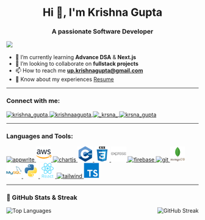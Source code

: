 <h1 align="center">Hi 👋, I'm Krishna Gupta</h1>
<h3 align="center">A passionate Software Developer</h3>

[![](https://visitcount.itsvg.in/api?id=KRSNAGUPTA&label=Profile%20Views&color=4&icon=3&pretty=true)](https://visitcount.itsvg.in)

- 🌱 I’m currently learning **Advance DSA** & **Next.js**
- 👯 I’m looking to collaborate on **fullstack projects**
- 📫 How to reach me **up.krishnagupta@gmail.com**
- 📄 Know about my experiences [Resume](https://drive.google.com/file/d/1hZlRVTrYKlLfja5mURrv9zDGaGtMWO5l/view?usp=drive_link)

---

### Connect with me:
<p align="left">
  <a href="https://dev.to/krishna_gupta" target="_blank">
    <img align="center" src="https://raw.githubusercontent.com/rahuldkjain/github-profile-readme-generator/master/src/images/icons/Social/devto.svg" alt="krishna_gupta" height="30" width="40"/>
  </a>
  <a href="https://linkedin.com/in/krishnaagupta" target="_blank">
    <img align="center" src="https://raw.githubusercontent.com/rahuldkjain/github-profile-readme-generator/master/src/images/icons/Social/linked-in-alt.svg" alt="krishnaagupta" height="30" width="40"/>
  </a>
  <a href="https://leetcode.com/_krsna_/" target="_blank">
    <img align="center" src="https://raw.githubusercontent.com/rahuldkjain/github-profile-readme-generator/master/src/images/icons/Social/leet-code.svg" alt="_krsna_" height="30" width="40"/>
  </a>
  <a href="https://auth.geeksforgeeks.org/user/krsna_gupta" target="_blank">
    <img align="center" src="https://raw.githubusercontent.com/rahuldkjain/github-profile-readme-generator/master/src/images/icons/Social/geeks-for-geeks.svg" alt="krsna_gupta" height="30" width="40"/>
  </a>
</p>

---

### Languages and Tools:
<p align="left">
  <a href="https://appwrite.io" target="_blank"> 
    <img src="https://www.vectorlogo.zone/logos/appwriteio/appwriteio-icon.svg" alt="appwrite" width="40" height="40"/> 
  </a> 
  <a href="https://aws.amazon.com" target="_blank"> 
    <img src="https://raw.githubusercontent.com/devicons/devicon/master/icons/amazonwebservices/amazonwebservices-original-wordmark.svg" alt="aws" width="40" height="40"/> 
  </a> 
  <a href="https://www.chartjs.org" target="_blank"> 
    <img src="https://www.chartjs.org/media/logo-title.svg" alt="chartjs" width="40" height="40"/> 
  </a> 
  <a href="https://www.w3schools.com/cpp/" target="_blank"> 
    <img src="https://raw.githubusercontent.com/devicons/devicon/master/icons/cplusplus/cplusplus-original.svg" alt="cplusplus" width="40" height="40"/> 
  </a> 
  <a href="https://www.w3schools.com/css/" target="_blank"> 
    <img src="https://raw.githubusercontent.com/devicons/devicon/master/icons/css3/css3-original-wordmark.svg" alt="css3" width="40" height="40"/> 
  </a> 
  <a href="https://expressjs.com" target="_blank"> 
    <img src="https://raw.githubusercontent.com/devicons/devicon/master/icons/express/express-original-wordmark.svg" alt="express" width="40" height="40"/> 
  </a> 
  <a href="https://firebase.google.com/" target="_blank"> 
    <img src="https://www.vectorlogo.zone/logos/firebase/firebase-icon.svg" alt="firebase" width="40" height="40"/> 
  </a> 
  <a href="https://git-scm.com/" target="_blank"> 
    <img src="https://www.vectorlogo.zone/logos/git-scm/git-scm-icon.svg" alt="git" width="40" height="40"/> 
  </a> 
  <a href="https://www.mongodb.com/" target="_blank"> 
    <img src="https://raw.githubusercontent.com/devicons/devicon/master/icons/mongodb/mongodb-original-wordmark.svg" alt="mongodb" width="40" height="40"/> 
  </a> 
  <a href="https://www.mysql.com/" target="_blank"> 
    <img src="https://raw.githubusercontent.com/devicons/devicon/master/icons/mysql/mysql-original-wordmark.svg" alt="mysql" width="40" height="40"/> 
  </a> 
  <a href="https://www.python.org" target="_blank"> 
    <img src="https://raw.githubusercontent.com/devicons/devicon/master/icons/python/python-original.svg" alt="python" width="40" height="40"/> 
  </a> 
  <a href="https://reactjs.org/" target="_blank"> 
    <img src="https://raw.githubusercontent.com/devicons/devicon/master/icons/react/react-original-wordmark.svg" alt="react" width="40" height="40"/> 
  </a> 
  <a href="https://tailwindcss.com/" target="_blank"> 
    <img src="https://www.vectorlogo.zone/logos/tailwindcss/tailwindcss-icon.svg" alt="tailwind" width="40" height="40"/> 
  </a> 
  <a href="https://www.typescriptlang.org/" target="_blank"> 
    <img src="https://raw.githubusercontent.com/devicons/devicon/master/icons/typescript/typescript-original.svg" alt="typescript" width="40" height="40"/> 
  </a> 
</p>

---

### 🚀 GitHub Stats & Streak
<div align="center">
  <img align="left" src="https://github-readme-stats.vercel.app/api/top-langs?username=krsnagupta&theme=dark&show_icons=true&locale=en&layout=compact&bg_color=00000000" alt="Top Languages" height="200px"/>
  &nbsp;&nbsp;
  <img align="right" src="https://streak-stats.demolab.com?user=krsnagupta&theme=dark" alt="GitHub Streak" height="200px"/>
</div>

